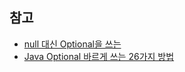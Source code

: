 ## 참고
- [null 대신 Optional을 쓰는 ](https://www.daleseo.com/java8-optional-effective/)
- [Java Optional 바르게 쓰는 26가지 방법](https://dzone.com/articles/using-optional-correctly-is-not-optional)
